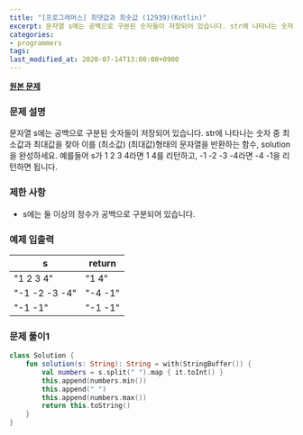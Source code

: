 ```yaml
---
title: "[프로그래머스] 최댓값과 최솟값 (12939)(Kotlin)"
excerpt: 문자열 s에는 공백으로 구분된 숫자들이 저장되어 있습니다. str에 나타나는 숫자 중 최소값과 최대값을 찾아 이를 (최소값) (최대값)형태의 문자열을 반환하는 함수, solution을 완성하세요.
categories:
- programmers
tags:
last_modified_at: 2020-07-14T13:00:00+0900
---
```


**[원본 문제](https://programmers.co.kr/learn/courses/30/lessons/12939)**

### 문제 설명

문자열 s에는 공백으로 구분된 숫자들이 저장되어 있습니다. str에 나타나는 숫자 중 최소값과 최대값을 찾아 이를 (최소값) (최대값)형태의 문자열을 반환하는 함수, solution을 완성하세요.
예를들어 s가 1 2 3 4라면 1 4를 리턴하고, -1 -2 -3 -4라면 -4 -1을 리턴하면 됩니다.

### 제한 사항

  * s에는 둘 이상의 정수가 공백으로 구분되어 있습니다.

### 예제 입출력

|s|return|
|-|-|
|"1 2 3 4"|"1 4"|
|"-1 -2 -3 -4"|"-4 -1"|
|"-1 -1"|"-1 -1"|

### 문제 풀이1

```kotlin
class Solution {
    fun solution(s: String): String = with(StringBuffer()) {
        val numbers = s.split(" ").map { it.toInt() }
        this.append(numbers.min())
        this.append(" ")
        this.append(numbers.max())
        return this.toString()
    }
}
```
